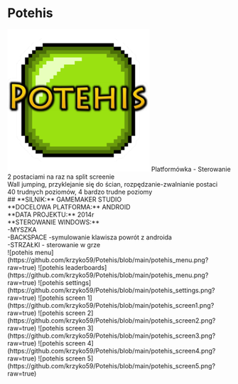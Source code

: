 # Potehis
<img src="https://github.com/krzyko59/Potehis/blob/main/potehis_icon.png?raw=true" alt="potehis logo" width="320"/>
Platformówka - Sterowanie 2 postaciami na raz na split screenie<br />
Wall jumping, przyklejanie się do ścian, rozpędzanie-zwalnianie postaci<br />
40 trudnych poziomów, 4 bardzo trudne poziomy<br />
## 
**SILNIK:** GAMEMAKER STUDIO<br />
**DOCELOWA PLATFORMA:** ANDROID<br />
**DATA PROJEKTU:** 2014r<br />
**STEROWANIE WINDOWS:**<br />
-MYSZKA<br />
-BACKSPACE -symulowanie klawisza powrót  z androida<br />
-STRZAŁKI - sterowanie w grze<br />
![potehis menu](https://github.com/krzyko59/Potehis/blob/main/potehis_menu.png?raw=true)
![potehis leaderboards](https://github.com/krzyko59/Potehis/blob/main/potehis_menu.png?raw=true)
![potehis settings](https://github.com/krzyko59/Potehis/blob/main/potehis_settings.png?raw=true)
![potehis screen 1](https://github.com/krzyko59/Potehis/blob/main/potehis_screen1.png?raw=true)
![potehis screen 2](https://github.com/krzyko59/Potehis/blob/main/potehis_screen2.png?raw=true)
![potehis screen 3](https://github.com/krzyko59/Potehis/blob/main/potehis_screen3.png?raw=true)
![potehis screen 4](https://github.com/krzyko59/Potehis/blob/main/potehis_screen4.png?raw=true)
![potehis screen 5](https://github.com/krzyko59/Potehis/blob/main/potehis_screen5.png?raw=true)
